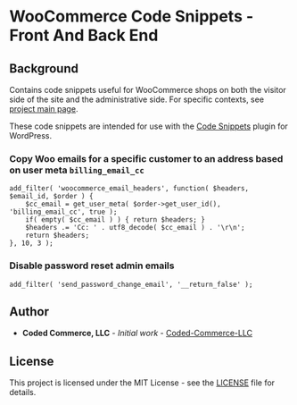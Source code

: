 # WooCommerce Code Snippets - Front And Back End

## Background

Contains code snippets useful for WooCommerce shops on both the visitor side of the site and the administrative side. For specific contexts, see [project main page](https://github.com/Coded-Commerce-LLC/WooCommerce-Code-Snippets).

These code snippets are intended for use with the [Code Snippets](https://wordpress.org/plugins/code-snippets/) plugin for WordPress.

### Copy Woo emails for a specific customer to an address based on user meta `billing_email_cc`
```
add_filter( 'woocommerce_email_headers', function( $headers, $email_id, $order ) {
	$cc_email = get_user_meta( $order->get_user_id(), 'billing_email_cc', true );
	if( empty( $cc_email ) ) { return $headers; }
	$headers .= 'Cc: ' . utf8_decode( $cc_email ) . '\r\n';
    return $headers;
}, 10, 3 );
```

### Disable password reset admin emails
```
add_filter( 'send_password_change_email', '__return_false' );
```

## Author

* **Coded Commerce, LLC** - *Initial work* - [Coded-Commerce-LLC](https://github.com/Coded-Commerce-LLC)

## License

This project is licensed under the MIT License - see the [LICENSE](LICENSE) file for details.
